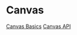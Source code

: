 # Canvas

[Canvas Basics](https://www.youtube.com/watch?v=3GqUM4mEYKA&t=693s)
[Canvas API](https://developer.mozilla.org/en-US/docs/Web/API/Canvas_API)
